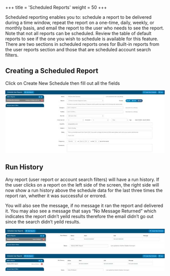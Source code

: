 +++
title = 'Scheduled Reports'
weight = 50
+++

Scheduled reporting enables you to: schedule a report to be delivered during a time window, repeat the
report on a one-time, daily, weekly, or monthly basis, and email the report to the user who needs to see
the report. Note that not all reports can be scheduled. Review the table of default reports to see if the
one you wish to schedule is available for this feature. There are two sections in scheduled reports ones
for Built-in reports from the user reports section and those that are scheduled account search filters.

## Creating a Scheduled Report

Click on Create New Schedule then fill out all the fields

![Creating a Scheduled Report](image-438.jpg)

## Run History

Any report (user report or account search filters) will have a run history. If the user clicks on a report on
the left side of the screen, the right side will now show a run history above the schedule data for the last
three times the report ran, whether it was successful or errored.

You will also see the message, if no message it ran the report and delivered it. You may also see a
message that says “No Message Returned” which indicates the report didn’t yeild results therefore the
email didn’t go out since the search didn’t yeild results.

![Run History](image-441.jpg)

![Save](image-442.jpg)

